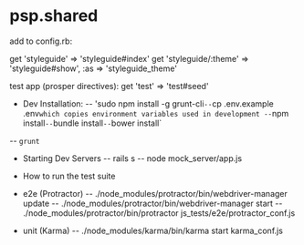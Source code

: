 # psp.shared

add to config.rb:

get 'styleguide' => 'styleguide#index'
get 'styleguide/:theme' => 'styleguide#show', :as => 'styleguide_theme'

test app (prosper directives): 
get 'test' => 'test#seed'

* Dev Installation:
-- 'sudo npm install -g grunt-cli`
-- `cp .env.example .env` which copies environment variables used in development
-- `npm install`
-- `bundle install`
-- `bower install`


-- `grunt`

* Starting Dev Servers
-- rails s
-- node mock_server/app.js


* How to run the test suite
- e2e (Protractor)
-- ./node_modules/protractor/bin/webdriver-manager update
-- ./node_modules/protractor/bin/webdriver-manager start
-- ./node_modules/protractor/bin/protractor js_tests/e2e/protractor_conf.js

- unit (Karma)
-- ./node_modules/karma/bin/karma start karma_conf.js

